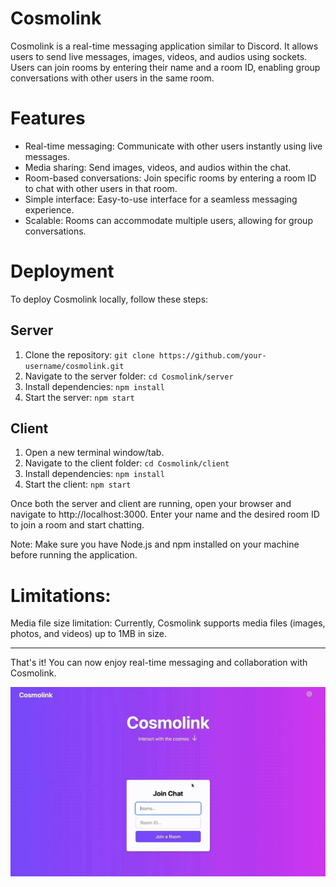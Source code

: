 # Cosmolink

Cosmolink is a real-time messaging application similar to Discord. It allows users to send live messages, images, videos, and audios using sockets. Users can join rooms by entering their name and a room ID, enabling group conversations with other users in the same room.

# Features

- Real-time messaging: Communicate with other users instantly using live messages.
- Media sharing: Send images, videos, and audios within the chat.
- Room-based conversations: Join specific rooms by entering a room ID to chat with other users in that room.
- Simple interface: Easy-to-use interface for a seamless messaging experience.
- Scalable: Rooms can accommodate multiple users, allowing for group conversations.

# Deployment

To deploy Cosmolink locally, follow these steps:

## Server
1) Clone the repository: `git clone https://github.com/your-username/cosmolink.git`
2) Navigate to the server folder: `cd Cosmolink/server`
3) Install dependencies: `npm install`
4) Start the server: `npm start`

## Client
1) Open a new terminal window/tab.
2) Navigate to the client folder: `cd Cosmolink/client`
3) Install dependencies: `npm install`
4) Start the client: `npm start`

Once both the server and client are running, open your browser and navigate to http://localhost:3000. Enter your name and the desired room ID to join a room and start chatting.

Note: Make sure you have Node.js and npm installed on your machine before running the application.

# Limitations:

Media file size limitation: Currently, Cosmolink supports media files (images, photos, and videos) up to 1MB in size.

___
That's it! You can now enjoy real-time messaging and collaboration with Cosmolink.

![](https://github.com/kmousaa/Cosmolink/blob/main/demo.gif)
